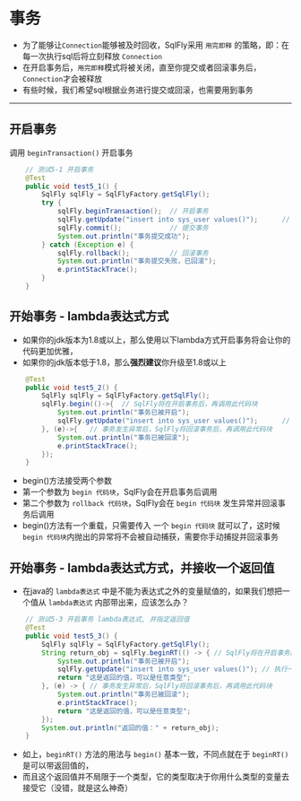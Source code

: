 # 事务

- 为了能够让`Connection`能够被及时回收，SqlFly采用 `用完即释` 的策略，即：在每一次执行sql后将立刻释放 `Connection`
- 在开启事务后，`用完即释`模式将被关闭，直至你提交或者回滚事务后，`Connection`才会被释放 
- 有些时候，我们希望sql根据业务进行提交或回滚，也需要用到事务

--- 

## 开启事务 
调用 `beginTransaction()` 开启事务 
``` java 
	// 测试5-1 开启事务 
	@Test
	public void test5_1() {
		SqlFly sqlFly = SqlFlyFactory.getSqlFly();
		try {
			sqlFly.beginTransaction();	// 开启事务
			sqlFly.getUpdate("insert into sys_user values()");		// 执行一条会失败的sql
			sqlFly.commit();			// 提交事务 
			System.out.println("事务提交成功");
		} catch (Exception e) {
			sqlFly.rollback();			// 回滚事务
			System.out.println("事务提交失败，已回滚");
			e.printStackTrace();
		}
	}
```

## 开始事务 - lambda表达式方式
- 如果你的jdk版本为1.8或以上，那么使用以下lambda方式开启事务将会让你的代码更加优雅，
- 如果你的jdk版本低于1.8，那么**强烈建议**你升级至1.8或以上
``` java 
	@Test
	public void test5_2() {
		SqlFly sqlFly = SqlFlyFactory.getSqlFly();
		sqlFly.begin(()->{	// SqlFly将在开启事务后，再调用此代码块
			System.out.println("事务已被开启");
			sqlFly.getUpdate("insert into sys_user values()");		// 执行一条会失败的sql
		}, (e)->{	// 事务发生异常后，SqlFly将回滚事务后，再调用此代码块
			System.out.println("事务已被回滚");
			e.printStackTrace();
		});
	}
```
- begin()方法接受两个参数
- 第一个参数为 `begin 代码块`，SqlFly会在开启事务后调用
- 第二个参数为 `rollback 代码块`，SqlFly会在 `begin 代码块` 发生异常并回滚事务后调用
- begin()方法有一个重载，只需要传入 一个 `begin 代码块` 就可以了，这时候`begin 代码块`内抛出的异常将不会被自动捕获，需要你手动捕捉并回滚事务


## 开始事务 - lambda表达式方式，并接收一个返回值
- 在java的 `lambda表达式` 中是不能为表达式之外的变量赋值的，如果我们想把一个值从 `lambda表达式` 内部带出来，应该怎么办？
``` java
	// 测试5-3 开启事务 lambda表达式, 并指定返回值 
	@Test
	public void test5_3() {
		SqlFly sqlFly = SqlFlyFactory.getSqlFly();
		String return_obj = sqlFly.beginRT(() -> { // SqlFly将在开启事务后，再调用此代码块
			System.out.println("事务已被开启");
			sqlFly.getUpdate("insert into sys_user values()"); // 执行一条会失败的sql
			return "这是返回的值，可以是任意类型";
		}, (e) -> { // 事务发生异常后，SqlFly将回滚事务后，再调用此代码块
			System.out.println("事务已被回滚");
			e.printStackTrace();
			return "这是返回的值，可以是任意类型";
		});
		System.out.println("返回的值：" + return_obj);
	}
```
- 如上，`beginRT()` 方法的用法与 `begin()` 基本一致，不同点就在于 `beginRT()` 是可以带返回值的，
- 而且这个返回值并不局限于一个类型，它的类型取决于你用什么类型的变量去接受它（没错，就是这么神奇）


